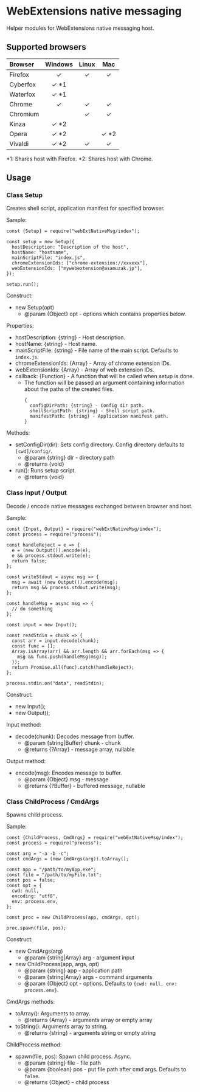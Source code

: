 # WebExtensions native messaging

Helper modules for WebExtensions native messaging host.

## Supported browsers

|Browser |Windows|Linux  |Mac    |
|:-------|:-----:|:-----:|:-----:|
|Firefox |   ✓   |   ✓   |   ✓   |
|Cyberfox|   ✓ *1|       |       |
|Waterfox|   ✓ *1|       |       |
|Chrome  |   ✓   |   ✓   |   ✓   |
|Chromium|       |   ✓   |   ✓   |
|Kinza   |   ✓ *2|       |       |
|Opera   |   ✓ *2|       |   ✓ *2|
|Vivaldi |   ✓ *2|   ✓   |   ✓   |

*1: Shares host with Firefox.
*2: Shares host with Chrome.

## Usage

### Class Setup

Creates shell script, application manifest for specified browser.

Sample:
```
const {Setup} = require("webExtNativeMsg/index");

const setup = new Setup({
  hostDescription: "Description of the host",
  hostName: "hostname",
  mainScriptFile: "index.js",
  chromeExtensionIds: ["chrome-extension://xxxxxx"],
  webExtensionIds: ["mywebextension@asamuzak.jp"],
});

setup.run();
```

Construct:
* new Setup(opt)
  * @param {Object} opt - options which contains properties below.

Properties:
* hostDescription: {string} - Host description.
* hostName: {string} - Host name.
* mainScriptFile: {string} - File name of the main script. Defaults to `index.js`.
* chromeExtensionIds: {Array} - Array of chrome extension IDs.
* webExtensionIds: {Array} - Array of web extension IDs.
* callback: {Function} - A function that will be called when setup is done.
  * The function will be passed an argument containing information about the paths of the created files.
    ```
    {
      configDirPath: {string} - Config dir path.
      shellScriptPath: {string} - Shell script path.
      manifestPath: {string} - Application manifest path.
    }
    ```

Methods:
* setConfigDir(dir): Sets config directory. Config directory defaults to `[cwd]/config/`.
  * @param {string} dir - directory path
  * @returns {void}
* run(): Runs setup script.
  * @returns {void}

### Class Input / Output

Decode / encode native messages exchanged between browser and host.

Sample:
```
const {Input, Output} = require("webExtNativeMsg/index");
const process = require("process");

const handleReject = e => {
  e = (new Output()).encode(e);
  e && process.stdout.write(e);
  return false;
};

const writeStdout = async msg => {
  msg = await (new Output()).encode(msg);
  return msg && process.stdout.write(msg);
};

const handleMsg = async msg => {
  // do something
};

const input = new Input();

const readStdin = chunk => {
  const arr = input.decode(chunk);
  const func = [];
  Array.isArray(arr) && arr.length && arr.forEach(msg => {
    msg && func.push(handleMsg(msg));
  });
  return Promise.all(func).catch(handleReject);
};

process.stdin.on("data", readStdin);
```

Construct:
* new Input();
* new Output();

Input method:
* decode(chunk): Decodes message from buffer.
  * @param {string|Buffer} chunk - chunk
  * @returns {?Array} - message array, nullable

Output method:
* encode(msg): Encodes message to buffer.
  * @param {Object} msg - message
  * @returns {?Buffer} - buffered message, nullable

### Class ChildProcess / CmdArgs

Spawns child process.

Sample:
```
const {ChildProcess, CmdArgs} = require("webExtNativeMsg/index");
const process = require("process");

const arg = "-a -b -c";
const cmdArgs = (new CmdArgs(arg)).toArray();

const app = "/path/to/myApp.exe";
const file = "/path/to/myFile.txt";
const pos = false;
const opt = {
  cwd: null,
  encoding: "utf8",
  env: process.env,
};

const proc = new ChildProcess(app, cmdArgs, opt);

proc.spawn(file, pos);
```

Construct:
* new CmdArgs(arg)
  * @param {string|Array} arg - argument input
* new ChildProcess(app, args, opt)
  * @param {string} app - application path
  * @param {string|Array} args - command arguments
  * @param {Object} opt - options. Defaults to `{cwd: null, env: process.env}`.

CmdArgs methods:
* toArray(): Arguments to array.
  * @returns {Array} - arguments array or empty array
* toString(): Arguments array to string.
  * @returns {string} - arguments string or empty string

ChildProcess method:
* spawn(file, pos): Spawn child process. Async.
  * @param {string} file - file path
  * @param {boolean} pos - put file path after cmd args. Defaults to `false`.
  * @returns {Object} - child process
